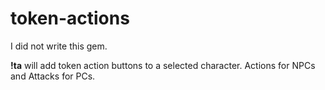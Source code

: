 # token-actions

I did not write this gem.

**!ta** will add token action buttons to a selected character. Actions for NPCs and Attacks for PCs.
